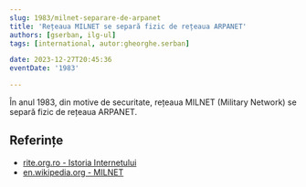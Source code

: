 ```yaml
---
slug: 1983/milnet-separare-de-arpanet
title: 'Rețeaua MILNET se separă fizic de rețeaua ARPANET'
authors: [gserban, ilg-ul]
tags: [international, autor:gheorghe.serban]

date: 2023-12-27T20:45:36
eventDate: '1983'

---
```


În anul 1983, din motive de securitate, rețeaua MILNET (Military Network)
se separă fizic de rețeaua ARPANET.

<!-- truncate -->

## Referințe

- [rite.org.ro - Istoria Internetului](https://rite.org.ro/istoria-internetului/)
- [en.wikipedia.org - MILNET](https://en.wikipedia.org/wiki/MILNET)
